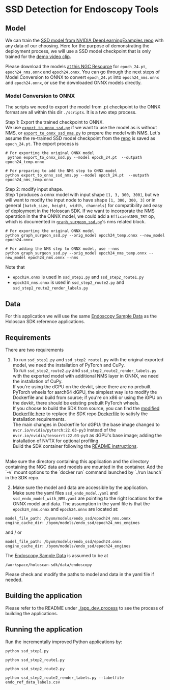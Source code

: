 # SSD Detection for Endoscopy Tools

## Model
We can train the [SSD model from NVIDIA DeepLearningExamples repo](https://github.com/NVIDIA/DeepLearningExamples/tree/master/PyTorch/Detection/SSD) with any data of our choosing. Here for the purpose of demonstrating the deployment process, we will use a SSD model checkpoint that is only trained for the [demo video clip](https://catalog.ngc.nvidia.com/orgs/nvidia/teams/clara-holoscan/resources/holoscan_endoscopy_sample_data).

Please download the models [at this NGC Resource](https://catalog.ngc.nvidia.com/orgs/nvidia/teams/clara-holoscan/resources/ssd_surgical_tool_detection_model) for `epoch_24.pt`, `epoch24_nms.onnx` and `epoch24.onnx`. You can go through the next steps of Model Conversion to ONNX to convert `epoch_24.pt` into `epoch24_nms.onnx` and `epoch24.onnx`, or use the downloaded ONNX models directly.


### Model Conversion to ONNX
The scripts we need to export the model from .pt checkpoint to the ONNX format are all within this dir `./scripts`. It is a two step process.


 Step 1: Export the trained checkpoint to ONNX. <br> We use [`export_to_onnx_ssd.py`](./scripts/export_to_onnx_ssd.py) if we want to use the model as is without NMS, or [`export_to_onnx_ssd_nms.py`](./scripts/export_to_onnx_ssd_nms.py) to prepare the model with NMS.
 Let's assume the re-trained SSD model checkpoint from the [repo](https://github.com/NVIDIA/DeepLearningExamples/tree/master/PyTorch/Detection/SSD) is saved as `epoch_24.pt`.
 The export process is
```
# For exporting the original ONNX model
 python export_to_onnx_ssd.py --model epoch_24.pt  --outpath epoch24_temp.onnx
```
```
# For preparing to add the NMS step to ONNX model
python export_to_onnx_ssd_nms.py --model epoch_24.pt  --outpath epoch24_nms_temp.onnx
```
Step 2: modify input shape. <br> Step 1 produces a onnx model with input shape `[1, 3, 300, 300]`, but we will want to modify the input node to have shape `[1, 300, 300, 3]` or in general `[batch_size, height, width, channels]` for compatibility and easy of deployment in the Holoscan SDK. If we want to incorporate the NMS operation in the the ONNX model, we could add a `EfficientNMS_TRT` op, which is documented in [`graph_surgeon_ssd.py`](./scripts/graph_surgeon_ssd.py)'s nms related block.
```
# For exporting the original ONNX model
python graph_surgeon_ssd.py --orig_model epoch24_temp.onnx --new_model epoch24.onnx
```
```
# For adding the NMS step to ONNX model, use --nms
python graph_surgeon_ssd.py --orig_model epoch24_nms_temp.onnx --new_model epoch24_nms.onnx --nms
```

Note that
 - `epoch24.onnx` is used in `ssd_step1.py` and `ssd_step2_route1.py`
 - `epoch24_nms.onnx` is used in `ssd_step2_route2.py` and `ssd_step2_route2_render_labels.py`

## Data
For this application we will use the same [Endoscopy Sample Data](https://catalog.ngc.nvidia.com/orgs/nvidia/teams/clara-holoscan/resources/holoscan_endoscopy_sample_data) as the Holoscan SDK reference applications.

## Requirements
There are two requirements
1. To run `ssd_step1.py` and `ssd_step2_route1.py` with the original exported model, we need the installation of PyTorch and CuPy.
<br> To run `ssd_step2_route2.py` and `ssd_step2_route2_render_labels.py` with the exported model with additional NMS layer in ONNX, we need the installation of CuPy.
<br> If you're using the dGPU on the devkit, since there are no prebuilt PyTorch wheels for aarch64 dGPU, the simplest way is to modify the Dockerfile and build from source; if you're on x86 or using the iGPU on the devkit, there should be existing prebuilt PyTorch wheels.
<br> If you choose to build the SDK from source, you can find the [modified Dockerfile here](./docker/Dockerfile) to replace the SDK repo [Dockerfile](https://github.com/nvidia-holoscan/holoscan-sdk/blob/main/Dockerfile) to satisfy the installation requirements.
<br> The main changes in Dockerfile for dGPU: the base image changed to `nvcr.io/nvidia/pytorch:22.03-py3` instead of the `nvcr.io/nvidia/tensorrt:22.03-py3` as dGPU's base image; adding the installation of NVTX for optional profiling.
<br>Build the SDK container following the [README instructions](https://github.com/nvidia-holoscan/holoscan-sdk#recommended-using-the-run-script).
<br>
 Make sure the directory containing this application and the directory containing the NGC data and models are mounted in the container. Add the `-v` mount options to the `docker run` command launched by `./run launch` in the SDK repo.

2. Make sure the model and data are accessible by the application.
<br> Make sure the yaml files `ssd_endo_model.yaml` and `ssd_endo_model_with_NMS.yaml` are pointing to the right locations for the ONNX model and data. The assumption in the yaml file is that the `epoch24_nms.onnx` and `epoch24.onnx` are located at:
```
model_file_path: /byom/models/endo_ssd/epoch24_nms.onnx
engine_cache_dir: /byom/models/endo_ssd/epoch24_nms_engines
```
and / or
```
model_file_path: /byom/models/endo_ssd/epoch24.onnx
engine_cache_dir: /byom/models/endo_ssd/epoch24_engines
```
The [Endoscopy Sample Data](https://catalog.ngc.nvidia.com/orgs/nvidia/teams/clara-holoscan/resources/holoscan_endoscopy_sample_data) is assumed to be at
```
/workspace/holoscan-sdk/data/endoscopy
```
Please check and modify the paths to model and data in the yaml file if needed.

## Building the application
Please refer to the README under [./app_dev_process](./app_dev_process/README.md) to see the process of building the applications.

## Running the application
Run the incrementally improved Python applications by:
```
python ssd_step1.py

python ssd_step2_route1.py

python ssd_step2_route2.py

python ssd_step2_route2_render_labels.py --labelfile endo_ref_data_labels.csv
```
